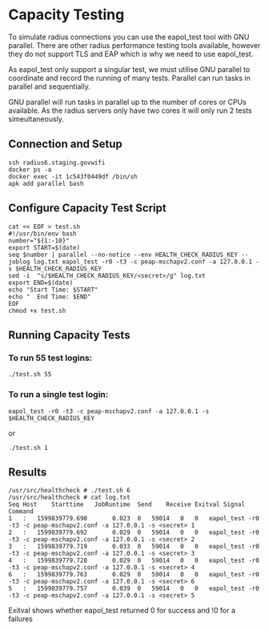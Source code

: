 # Capacity Testing

To simulate radius connections you can use the eapol_test tool with GNU parallel.  There are other radius performance testing tools available, however they do not support TLS and EAP which is why we need to use eapol_test.

As eapol_test only support a singular test, we must utilise GNU parallel to coordinate and record the running of many tests.  Parallel can run tasks in parallel and sequentially.

GNU parallel will run tasks in parallel up to the number of cores or CPUs available.  As the radius servers only have two cores it will only run 2 tests simeultaneously.

## Connection and Setup
```
ssh radius6.staging.govwifi
docker ps -a
docker exec -it 1c543f0449df /bin/sh
apk add parallel bash
```

## Configure Capacity Test Script
```
cat << EOF > test.sh
#!/usr/bin/env bash
number="${1:-10}"
export START=$(date)
seq $number | parallel --no-notice --env HEALTH_CHECK_RADIUS_KEY --joblog log.txt eapol_test -r0 -t3 -c peap-mschapv2.conf -a 127.0.0.1 -s $HEALTH_CHECK_RADIUS_KEY
sed -i  "s/$HEALTH_CHECK_RADIUS_KEY/<secret>/g" log.txt
export END=$(date)
echo "Start Time: $START"
echo "  End Time: $END"
EOF
chmod +x test.sh
```

## Running Capacity Tests

### To run 55 test logins:
`./test.sh 55`

### To run a single test login:
`eapol_test -r0 -t3 -c peap-mschapv2.conf -a 127.0.0.1 -s $HEALTH_CHECK_RADIUS_KEY`

or

`./test.sh 1`


## Results
```
/usr/src/healthcheck # ./test.sh 6
/usr/src/healthcheck # cat log.txt
Seq	Host	Starttime	JobRuntime	Send	Receive	Exitval	Signal	Command
1	:	1599839779.690	     0.023	0	59014	0	0	eapol_test -r0 -t3 -c peap-mschapv2.conf -a 127.0.0.1 -s <secret> 1
2	:	1599839779.692	     0.029	0	59014	0	0	eapol_test -r0 -t3 -c peap-mschapv2.conf -a 127.0.0.1 -s <secret> 2
3	:	1599839779.719	     0.033	0	59014	0	0	eapol_test -r0 -t3 -c peap-mschapv2.conf -a 127.0.0.1 -s <secret> 3
4	:	1599839779.728	     0.029	0	59014	0	0	eapol_test -r0 -t3 -c peap-mschapv2.conf -a 127.0.0.1 -s <secret> 4
6	:	1599839779.763	     0.029	0	59014	0	0	eapol_test -r0 -t3 -c peap-mschapv2.conf -a 127.0.0.1 -s <secret> 6
5	:	1599839779.757	     0.039	0	59014	0	0	eapol_test -r0 -t3 -c peap-mschapv2.conf -a 127.0.0.1 -s <secret> 5
```

Exitval shows whether eapol_test returned 0 for success and !0 for a failures
